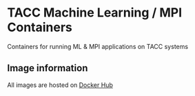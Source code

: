 # TACC Machine Learning / MPI Containers


Containers for running ML & MPI applications on TACC systems

## Image information

All images are hosted on [Docker Hub](https://hub.docker.com/r/tacc/tacc-base/tags)
